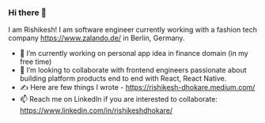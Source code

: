 ### Hi there 👋


I am Rishikesh! I am software engineer currently working with a fashion tech company https://www.zalando.de/ in Berlin, Germany.

- 🔭 I’m currently working on personal app idea in finance domain (in my free time)
- 👯 I’m looking to collaborate with frontend engineers passionate about building platform products end to end with React, React Native.
- ✍️ Here are few things I wrote - https://rishikesh-dhokare.medium.com/
- 📫 Reach me on LinkedIn if you are interested to collaborate: https://www.linkedin.com/in/rishikeshdhokare/
